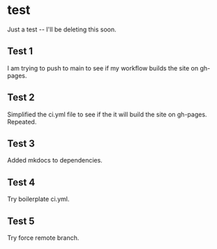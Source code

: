 # test

Just a test -- I'll be deleting this soon.

## Test 1

I am trying to push to main to see if my workflow builds the site on gh-pages.

## Test 2

Simplified the ci.yml file to see if the it will build the site on gh-pages. Repeated.

## Test 3

Added mkdocs to dependencies.

## Test 4

Try boilerplate ci.yml.

## Test 5

Try force remote branch.
